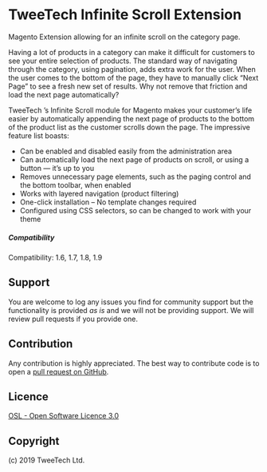 TweeTech  Infinite Scroll Extension
=====================

Magento Extension allowing for an infinite scroll on the category page.

Having a lot of products in a category can make it difficult for customers to see your entire selection of products. The standard way of navigating through the category, using pagination, adds extra work for the user. When the user comes to the bottom of the page, they have to manually click “Next Page” to see a fresh new set of results. Why not remove that friction and load the next page automatically?

TweeTech ’s Infinite Scroll module for Magento makes your customer’s life easier by automatically appending the next page of products to the bottom of the product list as the customer scrolls down the page. The impressive feature list boasts:

- Can be enabled and disabled easily from the administration area
- Can automatically load the next page of products on scroll, or using a button — it’s up to you
- Removes unnecessary page elements, such as the paging control and the bottom toolbar, when enabled
- Works with layered navigation (product filtering)
- One-click installation – No template changes required
- Configured using CSS selectors, so can be changed to work with your theme

##### Compatibility
 Compatibility: 1.6, 1.7, 1.8, 1.9

Support
-------
You are welcome to log any issues you find for community support but the functionality is provided *as is* and we will not be providing support. We will review pull requests if you provide one.

Contribution
------------
Any contribution is highly appreciated. The best way to contribute code is to open a [pull request on GitHub](https://help.github.com/articles/using-pull-requests).


Licence
-------
[OSL - Open Software Licence 3.0](http://opensource.org/licenses/osl-3.0.php)

Copyright
---------
(c) 2019 TweeTech Ltd.
